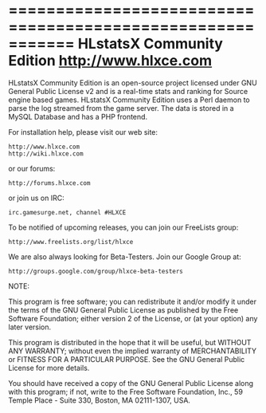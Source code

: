 ===========================================================
HLstatsX Community Edition
http://www.hlxce.com
===========================================================

HLstatsX Community Edition is an open-source project licensed
under GNU General Public License v2 and is a real-time stats
and ranking for Source engine based games. HLstatsX Community
Edition uses a Perl daemon to parse the log streamed from the
game server. The data is stored in a MySQL Database and has
a PHP frontend.


For installation help, please visit our web site:

	http://www.hlxce.com
	http://wiki.hlxce.com
	
or our forums:

	http://forums.hlxce.com
	
or join us on IRC:

	irc.gamesurge.net, channel #HLXCE
	

To be notified of upcoming releases, you can join our
FreeLists group:

	http://www.freelists.org/list/hlxce
	
	
We are also always looking for Beta-Testers.  Join our
Google Group at:

	http://groups.google.com/group/hlxce-beta-testers
	

NOTE:

This program is free software; you can redistribute it and/or
modify it under the terms of the GNU General Public License
as published by the Free Software Foundation; either version 2
of the License, or (at your option) any later version.

This program is distributed in the hope that it will be useful,
but WITHOUT ANY WARRANTY; without even the implied warranty of
MERCHANTABILITY or FITNESS FOR A PARTICULAR PURPOSE.  See the
GNU General Public License for more details.

You should have received a copy of the GNU General Public License
along with this program; if not, write to the Free Software
Foundation, Inc., 59 Temple Place - Suite 330, Boston, MA  02111-1307, USA.
